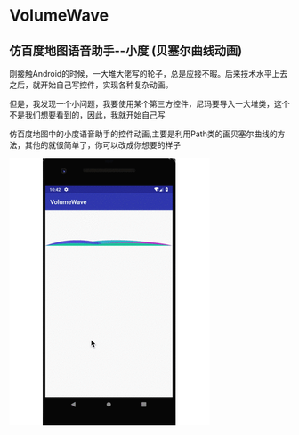# VolumeWave
## 仿百度地图语音助手--小度 (贝塞尔曲线动画)
刚接触Android的时候，一大堆大佬写的轮子，总是应接不暇。后来技术水平上去之后，就开始自己写控件，实现各种复杂动画。</br>

但是，我发现一个小问题，我要使用某个第三方控件，尼玛要导入一大堆类，这个不是我们想要看到的，因此，我就开始自己写</br>


仿百度地图中的小度语音助手的控件动画,主要是利用Path类的画贝塞尔曲线的方法，其他的就很简单了，你可以改成你想要的样子</br>

![image](https://github.com/helang1991/VolumeWave/blob/master/wave_test.gif)
